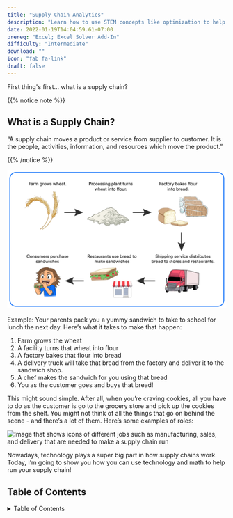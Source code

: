 ```yaml
---
title: "Supply Chain Analytics"
description: "Learn how to use STEM concepts like optimization to help run your cookie bakery!"
date: 2022-01-19T14:04:59.61-07:00
prereq: "Excel; Excel Solver Add-In"
difficulty: "Intermediate"
download: ""
icon: "fab fa-link"
draft: false
---
```

First thing's first... what is a supply chain? 

{{% notice note %}}
## What is a Supply Chain?

“A supply chain moves a product or service from supplier to customer. It is the people, activities, information, and resources which move the product.” 

{{% /notice %}}

![Diagram that illustrates the various steps in the suppy chain to make a sandwich including farm, factory, and delivery](img/sandwich.png)

Example: Your parents pack you a yummy sandwich to take to school for lunch the next day. Here’s what it takes to make that happen:
1.	Farm grows the wheat
2.	A facility turns that wheat into flour
3.	A factory bakes that flour into bread
4.	A delivery truck will take that bread from the factory and deliver it to the sandwich shop.
5.	A chef makes the sandwich for you using that bread
6.	You as the customer goes and buys that bread!


This might sound simple. After all, when you’re craving cookies, all you have to do as the customer is go to the grocery store and pick up the cookies from the shelf. You might not think of all the things that go on behind the scene - and there’s a lot of them. Here’s some examples of roles: 

![Image that shows icons of different jobs such as manufacturing, sales, and delivery that are needed to make a supply chain run](img/supply%20chain%20jobs.jpg)

Nowadays, technology plays a super big part in how supply chains work. Today, I’m going to show you how you can use technology and math to help run your supply chain!

## Table of Contents

<details close>
<summary>Table of Contents</summary>
{{% children %}}
</details>